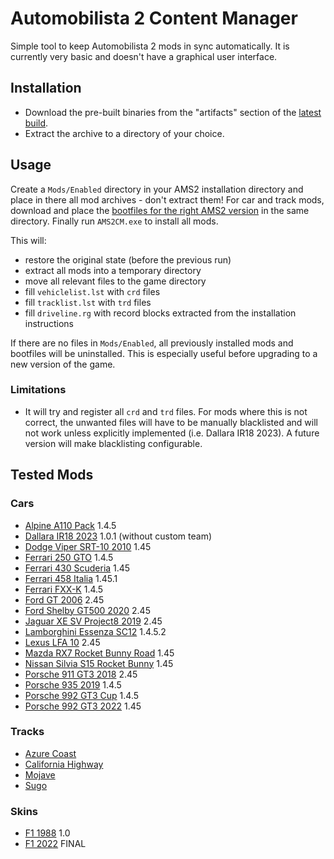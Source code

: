 # Automobilista 2 Content Manager

Simple tool to keep Automobilista 2 mods in sync automatically. It is currently very basic and doesn't have a graphical user interface.

## Installation

- Download the pre-built binaries from the "artifacts" section of the [latest build](
https://github.com/OpenSimTools/AMS2CM/actions/workflows/ci.yaml?query=event%3Apush).
- Extract the archive to a directory of your choice.

## Usage

Create a `Mods/Enabled` directory in your AMS2 installation directory and place in there all mod archives - don't extract them! For car and track mods, download and place the [bootfiles for the right AMS2 version](https://projectcarsmoddingteam.weebly.com/downloads---automobilista-2.html) in the same directory. Finally run `AMS2CM.exe` to install all mods.

This will:
- restore the original state (before the previous run)
- extract all mods into a temporary directory
- move all relevant files to the game directory
- fill `vehiclelist.lst` with `crd` files
- fill `tracklist.lst` with `trd` files
- fill `driveline.rg` with record blocks extracted from the installation instructions

If there are no files in `Mods/Enabled`, all previously installed mods and bootfiles will be uninstalled. This is especially useful before upgrading to a new version of the game.

### Limitations

- It will try and register all `crd` and `trd` files. For mods where this is not correct, the unwanted files will have to be manually blacklisted and will not work unless explicitly implemented (i.e. Dallara IR18 2023). A future version will make blacklisting configurable.

## Tested Mods

### Cars

- [Alpine A110 Pack](https://projectcarsmoddingteam.weebly.com/downloads---automobilista-2.html) 1.4.5
- [Dallara IR18 2023](https://www.racedepartment.com/downloads/dallara-ir18-2023-mod-road-version.59081/) 1.0.1 (without custom team)
- [Dodge Viper SRT-10 2010](https://projectcarsmoddingteam.weebly.com/downloads---automobilista-2.html) 1.45
- [Ferrari 250 GTO](https://projectcarsmoddingteam.weebly.com/downloads---automobilista-2.html) 1.4.5
- [Ferrari 430 Scuderia](https://projectcarsmoddingteam.weebly.com/downloads---automobilista-2.html) 1.45
- [Ferrari 458 Italia](https://projectcarsmoddingteam.weebly.com/downloads---automobilista-2.html) 1.45.1
- [Ferrari FXX-K](https://projectcarsmoddingteam.weebly.com/downloads---automobilista-2.html) 1.4.5
- [Ford GT 2006](https://projectcarsmoddingteam.weebly.com/downloads---automobilista-2.html) 2.45
- [Ford Shelby GT500 2020](https://projectcarsmoddingteam.weebly.com/downloads---automobilista-2.html) 2.45
- [Jaguar XE SV Project8 2019](https://projectcarsmoddingteam.weebly.com/downloads---automobilista-2.html) 2.45
- [Lamborghini Essenza SC12](https://projectcarsmoddingteam.weebly.com/downloads---automobilista-2.html) 1.4.5.2
- [Lexus LFA 10](https://projectcarsmoddingteam.weebly.com/downloads---automobilista-2.html) 2.45
- [Mazda RX7 Rocket Bunny Road](https://projectcarsmoddingteam.weebly.com/downloads---automobilista-2.html) 1.45
- [Nissan Silvia S15 Rocket Bunny](https://projectcarsmoddingteam.weebly.com/downloads---automobilista-2.html) 1.45
- [Porsche 911 GT3 2018](https://projectcarsmoddingteam.weebly.com/downloads---automobilista-2.html) 2.45
- [Porsche 935 2019](https://projectcarsmoddingteam.weebly.com/downloads---automobilista-2.html) 1.4.5
- [Porsche 992 GT3 Cup](https://projectcarsmoddingteam.weebly.com/downloads---automobilista-2.html) 1.4.5
- [Porsche 992 GT3 2022](https://projectcarsmoddingteam.weebly.com/downloads---automobilista-2.html) 1.45

### Tracks

- [Azure Coast](https://projectcarsmoddingteam.weebly.com/ams2-tracks.html)
- [California Highway](https://projectcarsmoddingteam.weebly.com/ams2-tracks.html)
- [Mojave](https://projectcarsmoddingteam.weebly.com/ams2-tracks.html)
- [Sugo](https://projectcarsmoddingteam.weebly.com/ams2-tracks.html)

### Skins

- [F1 1988](https://www.racedepartment.com/downloads/ams2-f1-1988-season.54981/) 1.0
- [F1 2022](https://www.racedepartment.com/downloads/f1-2022-skinpack-for-the-f-ultimate-gen-2.50129/) FINAL
